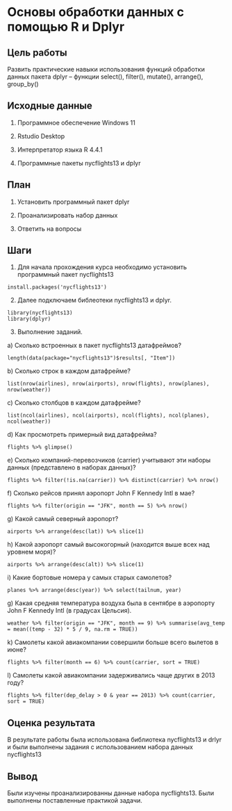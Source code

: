 # Основы обработки данных с помощью R и Dplyr

## Цель работы

Развить практические навыки использования функций обработки данных пакета dplyr – функции select(), filter(), mutate(), arrange(), group_by()

## Исходные данные

1.  Программное обеспечение Windows 11

2.  Rstudio Desktop

3.  Интерпретатор языка R 4.4.1

4.  Программные пакеты nycflights13 и dplyr

## План

1.  Установить программный пакет dplyr

2.  Проанализировать набор данных

3.  Ответить на вопросы

## Шаги

1.  Для начала прохождения курса необходимо установить программный пакет nycflights13

```
install.packages('nycflights13')
```
2. Далее подключаем библеотеки nycflights13 и dplyr.

```{r}
library(nycflights13)
library(dplyr)
```

3. Выполнение заданий.

a\) Сколько встроенных в пакет nycflights13 датафреймов?
```{r}
length(data(package="nycflights13")$results[, "Item"])
```
b\) Сколько строк в каждом датафрейме?

```{r}
list(nrow(airlines), nrow(airports), nrow(flights), nrow(planes), nrow(weather))
```

c\) Сколько столбцов в каждом датафрейме?

```{r}
list(ncol(airlines), ncol(airports), ncol(flights), ncol(planes), ncol(weather))
```

d\) Как просмотреть примерный вид датафрейма?

```{r}
flights %>% glimpse()
```

e\) Сколько компаний-перевозчиков (carrier) учитывают эти наборы данных (представлено в наборах данных)?

```{r}
flights %>% filter(!is.na(carrier)) %>% distinct(carrier) %>% nrow()
```

f\) Сколько рейсов принял аэропорт John F Kennedy Intl в мае?

```{r}
flights %>% filter(origin == "JFK", month == 5) %>% nrow()
```

g\) Какой самый северный аэропорт?

```{r}
airports %>% arrange(desc(lat)) %>% slice(1)
```

h\) Какой аэропорт самый высокогорный (находится выше всех над уровнем моря)?

```{r}
airports %>% arrange(desc(alt)) %>% slice(1)
```

i\) Какие бортовые номера у самых старых самолетов?

```{r}
planes %>% arrange(desc(year)) %>% select(tailnum, year)
```

g\) Какая средняя температура воздуха была в сентябре в аэропорту John F Kennedy Intl (в градусах Цельсия).

```{r}
weather %>% filter(origin == "JFK", month == 9) %>% summarise(avg_temp = mean((temp - 32) * 5 / 9, na.rm = TRUE))
```

k\) Самолеты какой авиакомпании совершили больше всего вылетов в июне?

```{r}
flights %>% filter(month == 6) %>% count(carrier, sort = TRUE)
```

l\) Самолеты какой авиакомпании задерживались чаще других в 2013 году?

```{r}
flights %>% filter(dep_delay > 0 & year == 2013) %>% count(carrier, sort = TRUE)
```

## Оценка результата

В результате работы была использована библиотека nycflights13 и drlyr и были выполнены задания с использованием набора данных nycflights13

## Вывод

Были изучены проанализированны данные набора nycflights13. Были выполнены поставленные практикой задачи.